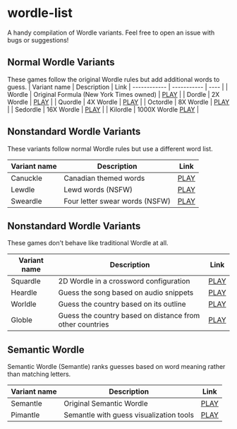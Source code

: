 # wordle-list

A handy compilation of Wordle variants. Feel free to open an issue with bugs or suggestions!


## Normal Wordle Variants

These games follow the original Wordle rules but add additional words to guess.
| Variant name | Description | Link
| ------------ | ----------- | ---- |
| Wordle | Original Formula (New York Times owned) | [PLAY](https://www.nytimes.com/games/wordle/index.html) |
| Dordle | 2X Wordle | [PLAY](https://zaratustra.itch.io/dordle) |
| Quordle | 4X Wordle | [PLAY](https://www.quordle.com/) |
| Octordle | 8X Wordle | [PLAY](https://octordle.com/) |
| Sedordle | 16X Wordle | [PLAY](https://sedordle.com/) |
| Kilordle | 1000X Wordle [PLAY](https://jonesnxt.github.io/kilordle/) |


## Nonstandard Wordle Variants

These variants follow normal Wordle rules but use a different word list.

| Variant name | Description | Link
| ------------ | ----------- | ---- |
| Canuckle | Canadian themed words | [PLAY](https://canucklegame.github.io/canuckle/) |
| Lewdle | Lewd words (NSFW) | [PLAY](https://www.lewdlegame.com/) |
| Sweardle | Four letter swear words (NSFW) | [PLAY](https://sweardle.com/) |

## Nonstandard Wordle Variants

These games don't behave like traditional Wordle at all.

| Variant name | Description | Link
| ------------ | ----------- | ---- |
| Squardle | 2D Wordle in a crossword configuration | [PLAY](https://fubargames.se/squardle/) |
| Heardle | Guess the song based on audio snippets | [PLAY](https://www.heardle.app/) |
| Worldle | Guess the country based on its outline | [PLAY](https://worldle.teuteuf.fr/) |
| Globle | Guess the country based on distance from other countries | [PLAY](https://globle-game.com/) |

## Semantic Wordle

Semantic Wordle (Semantle) ranks guesses based on word meaning rather than matching letters.

| Variant name | Description | Link
| ------------ | ----------- | ---- |
| Semantle | Original Semantic Wordle | [PLAY](https://semantle.novalis.org/) |
| Pimantle | Semantle with guess visualization tools | [PLAY](https://semantle.pimanrul.es/) |